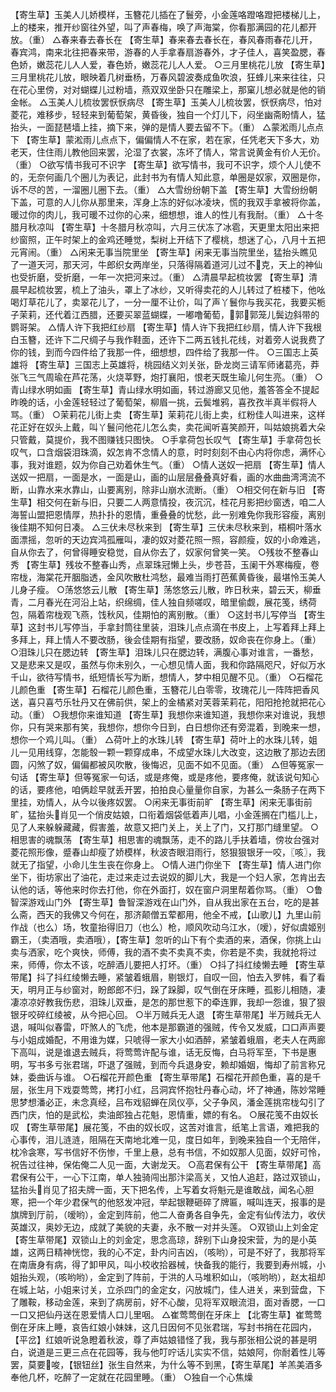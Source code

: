 <!-- { "loadSidebar": true } -->
【寄生草】玉美人儿娇模样，玉簪花儿插在了鬟旁，小金莲咯蹬咯蹬把楼梯儿上，上的楼来，推开纱窗往外望，叫了声春梅，唤了声海棠，你看那满园的花儿都开放。（重）
△春来春去春长在
【寄生草】春来春去春长在，春风春雨春花儿开，春宾鸿，南来北往把春来带，游春的人手拿春扇游春外，才子佳人，喜笑盈腮，春色娇，嫩蕊花儿人人爱，春色娇，嫩蕊花儿人人爱。
○三月里桃花儿放
【寄生草】三月里桃花儿放，眼映着几树垂杨，万春风碧波奏成鱼吹浪，狂蜂儿来来往往，只在花心里傍，对对蝴蝶儿过粉墙，燕双双坐卧只在雕梁上，那窠儿想必就是他的销金帐。
△玉美人儿梳妆罢恹恹病尽
【寄生草】玉美人儿梳妆罢，恹恹病尽，怕对菱花，难移步，轻轻来到葡萄架，黄昏後，独自一个灯儿下，闷坐幽斋盼情人，猛抬头，一面琵琶墙上挂，摘下来，弹的是情人要去留不下。（重）
△蒙淞雨儿点点下
【寄生草】蒙淞雨儿点点下，偏偏情人不在家，若在家，任凭老天下多大，劝老天，住住雨儿教他回来罢，沦湿了衣裳，冻坏了情人，常言说黄金有价人无价。（重）
○欲写情书我可不识字
【寄生草】欲写情书，我可不识字，烦个人儿使不的，无奈何画几个圈儿为表记，此封书为有情人知此意，单圈是奴家，双圈是你，诉不尽的苦，一溜圈儿圈下去。（重）
△大雪纷纷朝下盖
【寄生草】大雪纷纷朝下盖，可意的人儿你从那里来，浑身上冻的好似冰凌块，慌的我双手拿被将你盖，暖过你的肉儿，我可暖不过你的心来，细想想，谁人的性儿有我耐。（重）
△十冬腊月秋凉叫
【寄生草】十冬腊月秋凉叫，六月三伏冻了冰雹，天更里太阳出来把纱窗照，正午时架上的金鸡还睡觉，梨树上开结下了樱桃，想迷了心，八月十五把元宵闹。（重）
△闲来无事当院里坐
【寄生草】闲来无事当院里坐，猛抬头瞧见了一道天河，那天河，牛郎织女两岸坐，只落得隔着道河儿过不克，天上的神仙也受折磨，受折磨，一年一次把河来过。（重）
△清晨早起梳妆罢
【寄生草】清晨早起梳妆罢，梳上了油头，罩上了冰纱，又听得卖花的人儿转过了桩楼下，他吆喝灯草花儿了，卖翠花儿了，一分一厘不让价，叫了声丫鬟你与我买花，我要买栀子茉莉，还代着江西腊，还要买翠蓝蝴蝶，一嘟噜葡萄，郭郭笼儿鬓边斜带的鹦哥架。
△情人许下我把红纱扇
【寄生草】情人许下我把红纱扇，情人许下我根白玉簪，还许下二尺绸子与我作鞋面，还许下二两五钱扎花线，对着旁人说我费了你的钱，到而今四件给了我那一件，细想想，四件给了我那一件。
○三国志上英雄将
【寄生草】三国志上英雄将，桃园结义刘关张，卧龙岗三请军师诸葛亮，莽张飞三气周瑜在芦花荡，火烧莘野，炮打襄阳，恨老天既生瑜儿何生亮。（重）
○青山绿水明如画
【寄生草】青山绿水明如画，转过游廊又见他，羞答答全不提起昨晚的话，小金莲轻轻过了葡萄架，柳眉一挑，云鬓堆鸦，喜孜孜半真半假将人骂。（重）
○茉莉花儿街上卖
【寄生草】茉莉花儿街上卖，红粉佳人叫进来，这样花正好在奴头上戴，叫丫鬟问他花儿怎么卖，卖花闻听喜笑颜开，叫姑娘挑着大朵只管戴，莫提价，我不图赚钱只图快。
○手拿荷包长叹气
【寄生草】手拿荷包长叹气，口含烟袋泪珠滴，奴怎肯不念情人的意，时时刻刻不由心内将你虑，满怀心事，我对谁题，奴为你自己劝着休生气。（重）
○情人送奴一把扇
【寄生草】情人送奴一把扇，一面是水，一面是山，画的山层层叠叠真好看，画的水曲曲湾湾流不断，山靠水来水靠山，山要离别，除非山崩水流断。（重）
○相交何在新与旧
【寄生草】相交何在新与旧，只要二人两意情投，夜沉沉，桂花月影把纱窗透，咱二人海誓山盟把恩情厚，热扑扑的恩情，重叠叠的忧愁，此一别难免你我形容瘦，离别後佳期不知何日凑。
△三伏未尽秋来到
【寄生草】三伏未尽秋来到，梧桐叶落水面漂摇，忽听的天边宾鸿孤雁叫，凄的奴对菱花照一照，容颜瘦，奴的小命难逃，自从你去了，何曾得睡安稳觉，自从你去了，奴家何曾笑一笑。
○残妆不整春山秀
【寄生草】残妆不整春山秀，点翠珠冠懒上头，步苍苔，玉阑干外寒梅瘦，卷帘栊，海棠花开胭脂透，金风吹散杜鸿愁，最难当雨打芭蕉黄昏後，最堪怜玉美人儿身子瘦。
○荡悠悠云儿散
【寄生草】荡悠悠云儿散，昨日秋来，碧云天，柳垂青，二月春光在河沿上站，织绵绸，佳人独自频嗟叹，暗里偷觑，展花笺，绣荷包，隔着帘栊观飞燕，饯秋风，佳期怕的离别散。（重）
○这封书儿写停当
【寄生草】这封书儿写停当，手拿封筒往里装，泪珠儿点点滴在书皮上，上写着拜上拜上多拜上，拜上情人不要改肠，後会佳期有指望，要改肠，奴命丧在你身上。（重）
○泪珠儿只在腮边转
【寄生草】泪珠儿只在腮边转，满腹心事对谁言，一番愁，又是悲来又是叹，虽然与你未别久，一心想见情人面，我和你路隔咫尺，好似万水千山，欲待写情书，纸短情长写为断，想情人，梦中相见醒不见。（重）
○石榴花儿颜色重
【寄生草】石榴花儿颜色重，玉簪花儿白零零，玫瑰花儿一阵阵把香风送，喜只喜芍乐牡丹又在佛前供，架上的金橘紧对芙蓉茉莉花，阳阳抢抢就把花心动。（重）
○我想你来谁知道
【寄生草】我想你来谁知道，我想你来对谁说，我想你，只有哭来那有笑，我想你，想你今日到，白日想你还有旁混着，到晚来一想，想你一个鸡儿叫。（重）
△荷叶上的水珠儿转
【寄生草】荷叶上的水珠儿转，姐儿一见用线穿，怎能彀一颗一颗穿成串，不成望水珠儿大改变，这边散了那边去团圆，闪煞了奴，偏偏都被风吹散，後悔迟，见面不如不见面。（重）
△但等冤家一句话
【寄生草】但等冤家一句话，或是疼俺，或是疼他，要疼俺，就该说句知心的话，要疼他，咱俩趁早就丢开罢，拍拍良心量量你自家，为甚么一条肠子在两下里挂，劝情人，从今以後疼奴罢。
○闲来无事街前旷
【寄生草】闲来无事街前旷，猛抬头肖见一个俏皮姑娘，口衔着烟袋低着声儿唱，小金莲搁在门槛儿上，见了人来躲躲藏藏，假害羞，故意又把门关上，关上了门，又打那门缝里望。
○相思害的魂飘荡
【寄生草】相思害的魂飘荡，走不的路儿手扶着墙，傍妆台强对菱花照形像，蹙春山却瘦了娇模样，秋波杏眼泪雨行，怒狠狠银牙一咬，〖咳〗，我就无了指望，小命儿生生丧在你身上。
○情人进门你坐下
【寄生草】情人进门你坐下，街坊家出了油花，走过来走过去说奴的脚儿大，我是一个妇人家，怎肯出去认他的话，等他来时你去打他，你在外面打，奴在窗户洞里帮着你骂。（重）
○鲁智深游戏山门外
【寄生草】鲁智深游戏在山门外，自从我出家在五台，吃的是甚么斋，西天的我佛又今何在，那济颠僧五荤都用，他全不戒，【山歌儿】九里山前作战（也么）场，牧童抬得旧刀（也么）枪，顺风吹动乌江水，（嗳），好似虞姬别霸王，（卖酒哦，卖酒哦），【寄生草】忽听的山下有个卖酒的来，酒保，你挑上山卖与洒家，吃个爽快，师傅，我的酒不卖不卖真不卖，你若是不卖，我就抢将过来，师傅，你太不该，吃醉酒儿要把人打坏。（重）
○抖了抖红绫懒去睡
【寄生草带尾】抖了抖红绫懒去睡，紧皱着蛾眉，剔银灯，自叹一回，怕去入罗帏，看了看天，明月正与纱窗对，盼郎郎不归，跺了跺脚，叹气倒在牙床睡，孤影儿相随，凄凄凉凉好教我伤悲，泪珠儿双垂，是怎的那世惹下的牵连罪，我却一怨谁，狠了狠银牙咬碎红绫被，从今把心回。
○半万贼兵无人退
【寄生草带尾】半万贼兵无人退，喊叫似春雷，吓煞人的飞虎，他本是那霸道的强贼，传令又发威，口口声声要与小姐成婚配，不用谁为媒，只唬得一家大小如酒醉，紧皱着蛾眉，老夫人在两廊下高叫，说是谁退去贼兵，将莺莺许配与谁，话无反悔，白马将军至，下书是惠明，写书多亏张君瑞，吓退了强贼，到而今兵退身安，赖却婚姻，悔却了前言称兄妹，委曲诉与谁。
○石榴花开颜色重
【寄生草带尾】石榴花开颜色重，喜的是千层，张生月下戏耍莺莺，拷打小红，吕洞宾怀抱牡丹春心动，坏了神通，陈妙常睡思梦想潘必正，未念真经，吕布戏貂蝉在凤仪亭，父子争风，潘金莲挑帘栊勾引了西门庆，怕的是武松，卖油郎独占花魁，恩情重，嫖的有名。
○展花笺不由奴长叹
【寄生草带尾】展花笺，不由的奴长叹，这苦对谁言，纸笔上言语，难把我的心事传，泪儿涟涟，阻隔在天南地北难一见，度日如年，到晚来独自一个无陪伴，枕冷衾寒，写书信好不伤惨，千里上悬，总有书信，不如奴那人见面，奴好可怜，祝告过往神，保佑俺二人见一面，大谢龙天。
○高君保有公干
【寄生草带尾】高君保有公干，一心下江南，单人独骑闯出那汴梁高关，又怕人追赶，路过双锁山，猛抬头肖见了招夫牌一面，天下把名传，上写着女将魁元是谁敢战，闻名心胆寒，把一个年少君保气的他怒发冲冠，举起银鞭砸碎了牌匾，喊叫连天，报事的是旗牌到厅前，（嗳哟），金定到阵前，他二人奋勇各自争先，金定有仙传法力，收伏英雄汉，奥妙无边，成就了美貌的夫妻，永不散一对并头莲。
○双锁山上刘金定
【寄生草带尾】双锁山上的刘金定，思念高琼，辞别下山身投宋营，为的是小英雄，这两日精神恍惚，我的心不定，卦内问吉凶，（咳哟），可是不好了，我那将军在南唐身有病，得了卸甲风，叫小校收拾器械，快备我的能行，我要到寿州城，小姐抬头观，（咳哟哟），金定到了阵前，于洪的人马堆积如山，（咳哟哟），赵太祖却在城上站，小姐来讨关，立杀四门的金定女，闪放城门，佳人进关，来到营盘，下了雕鞍，移动金莲，来到了病房前，好不心酸，见将军双眼流泪，面对香腮，一口一口又把仙丹送在恩爱情人口儿里咽。
△崔莺莺倒在牙床上
【北寄生草】崔莺莺倒在牙床上睡，哀告红娘小妹妹，这几日因何不见张君瑞，写封书捎在花园内，【平岔】红娘听说急瞪着秋波，尊了声姑娘错怪了我，我与那张相公说的甚是明白，说道是三更三点在花园等，我与他叮咛话儿实实不信，姑娘阿，你耐着性儿等罢，莫要唆，【银钮丝】张生自然来，为什么等不到黑，【寄生草尾】羊羔美酒多奉他几杯，吃醉了一定就在花园里睡。（重）
○独自一个心焦燥
